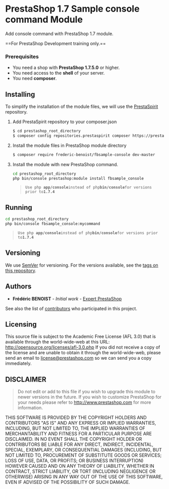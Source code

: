 # PrestaShop 1.7 Sample console command Module 

Add console command with PrestaShop 1.7 module.

==For PrestaShop Development training only.==

### Prerequisites

- You need a shop with **PrestaShop 1.7.5.0** or higher.
- You need access to the **shell** of your server.
- You need **composer**.

## Installing

To simplify the installation of the module files, we will use the [PrestaSpirit](https://prestaspirit.org) repository.

1. Add PrestaSpirit repository to your composer.json 
    ```sh
    $ cd prestashop_root_directory
    $ composer config repositories.prestaspirit composer https://prestaspirit.org
    ```
2. Install the module files in PrestaShop module directory
    ```sh
    $ composer require frederic-benoist/fbsample-console dev-master
    ```

3. Install the module with new PrestaShop command.

    ```sh
    cd prestashop_root_directory
    php bin/console prestashop:module install fbsample_console
    ```
    >`Use php `**`app/console`**` instead of php `**`bin/console`**` for versions prior to `**`1.7.4`**

## Running 

```sh
cd prestashop_root_directory
php bin/console fbsample_console:mycommand
```

>`Use php `**`app/console`**` instead of php `**`bin/console`**` for versions prior to `**`1.7.4`**


## Versioning

We use [SemVer](http://semver.org/) for versioning. For the versions available, see the [tags on this repository](https://github.com/frederic-benoist/fbsample-console/tags). 

## Authors

* **Frédéric BENOIST** - *Initial work* - [Expert PrestaShop](https://www.fbenoist.com)

See also the list of [contributors](https://github.com/frederic-benoist/fbsample-console/Contributors) who participated in this project.

## Licensing

This source file is subject to the Academic Free License (AFL 3.0)
that is available through the world-wide-web at this URL:
http://opensource.org/licenses/afl-3.0.php
If you did not receive a copy of the license and are unable to
obtain it through the world-wide-web, please send an email
to license@prestashop.com so we can send you a copy immediately.

## DISCLAIMER
 
> Do not edit or add to this file if you wish to upgrade this module to newer versions in the future. If you wish to customize PrestaShop for your needs please refer to http://www.prestashop.com for more information.

THIS SOFTWARE IS PROVIDED BY THE COPYRIGHT HOLDERS AND CONTRIBUTORS "AS IS" AND ANY EXPRESS OR IMPLIED WARRANTIES, INCLUDING, BUT NOT LIMITED TO, THE IMPLIED WARRANTIES OF MERCHANTABILITY AND FITNESS FOR A PARTICULAR PURPOSE ARE DISCLAIMED. IN NO EVENT SHALL THE COPYRIGHT HOLDER OR CONTRIBUTORS BE LIABLE FOR ANY DIRECT, INDIRECT, INCIDENTAL, SPECIAL, EXEMPLARY, OR CONSEQUENTIAL DAMAGES (INCLUDING, BUT NOT LIMITED TO, PROCUREMENT OF SUBSTITUTE GOODS OR SERVICES; LOSS OF USE, DATA, OR PROFITS; OR BUSINESS INTERRUPTION) HOWEVER CAUSED AND ON ANY THEORY OF LIABILITY, WHETHER IN CONTRACT, STRICT LIABILITY, OR TORT (INCLUDING NEGLIGENCE OR OTHERWISE) ARISING IN ANY WAY OUT OF THE USE OF THIS SOFTWARE, EVEN IF ADVISED OF THE POSSIBILITY OF SUCH DAMAGE.
